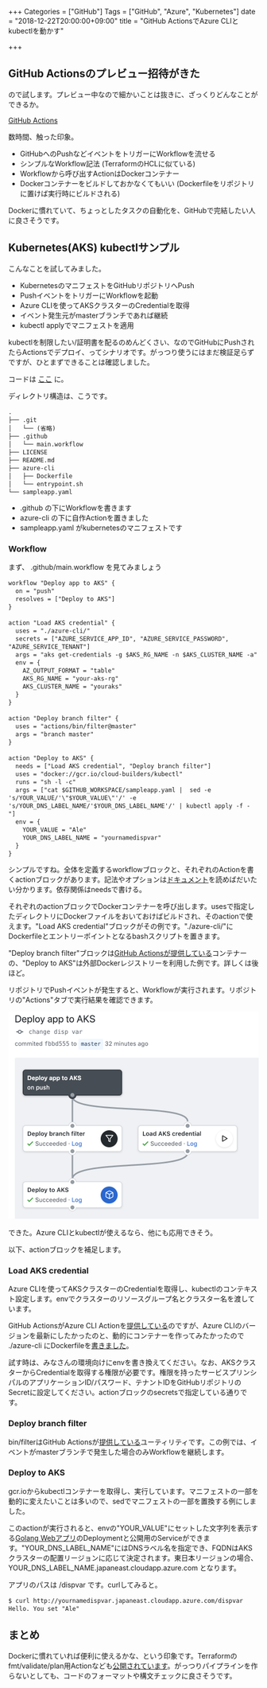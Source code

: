 +++
Categories = ["GitHub"]
Tags = ["GitHub", "Azure", "Kubernetes"]
date = "2018-12-22T20:00:00+09:00"
title = "GitHub ActionsでAzure CLIとkubectlを動かす"

+++

## GitHub Actionsのプレビュー招待がきた

ので試します。プレビュー中なので細かいことは抜きに、ざっくりどんなことができるか。

[GitHub Actions](https://developer.github.com/actions/)

数時間、触った印象。

* GitHubへのPushなどイベントをトリガーにWorkflowを流せる
* シンプルなWorkflow記法 (TerraformのHCLに似ている)
* Workflowから呼び出すActionはDockerコンテナー
* Dockerコンテナーをビルドしておかなくてもいい (Dockerfileをリポジトリに置けば実行時にビルドされる)

Dockerに慣れていて、ちょっとしたタスクの自動化を、GitHubで完結したい人に良さそうです。

## Kubernetes(AKS) kubectlサンプル

こんなことを試してみました。

* KubernetesのマニフェストをGitHubリポジトリへPush
* PushイベントをトリガーにWorkflowを起動
* Azure CLIを使ってAKSクラスターのCredentialを取得
* イベント発生元がmasterブランチであれば継続
* kubectl applyでマニフェストを適用

kubectlを制限したい/証明書を配るのめんどくさい、なのでGitHubにPushされたらActionsでデプロイ、ってシナリオです。がっつり使うにはまだ検証足らずですが、ひとまずできることは確認しました。

コードは [ここ](https://github.com/ToruMakabe/actions-playground) に。

ディレクトリ構造は、こうです。

```
.
├── .git
│   └── (省略)
├── .github
│   └── main.workflow
├── LICENSE
├── README.md
├── azure-cli
│   ├── Dockerfile
│   └── entrypoint.sh
└── sampleapp.yaml
```

* .github の下にWorkflowを書きます
* azure-cli の下に自作Actionを置きました
* sampleapp.yaml がkubernetesのマニフェストです

### Workflow

まず、 .github/main.workflow を見てみましょう

```
workflow "Deploy app to AKS" {
  on = "push"
  resolves = ["Deploy to AKS"]
}

action "Load AKS credential" {
  uses = "./azure-cli/"
  secrets = ["AZURE_SERVICE_APP_ID", "AZURE_SERVICE_PASSWORD", "AZURE_SERVICE_TENANT"]
  args = "aks get-credentials -g $AKS_RG_NAME -n $AKS_CLUSTER_NAME -a"
  env = {
    AZ_OUTPUT_FORMAT = "table"
    AKS_RG_NAME = "your-aks-rg"
    AKS_CLUSTER_NAME = "youraks"
  }
}

action "Deploy branch filter" {
  uses = "actions/bin/filter@master"
  args = "branch master"
}

action "Deploy to AKS" {
  needs = ["Load AKS credential", "Deploy branch filter"]
  uses = "docker://gcr.io/cloud-builders/kubectl"
  runs = "sh -l -c"
  args = ["cat $GITHUB_WORKSPACE/sampleapp.yaml |  sed -e 's/YOUR_VALUE/'\"$YOUR_VALUE\"'/' -e 's/YOUR_DNS_LABEL_NAME/'$YOUR_DNS_LABEL_NAME'/' | kubectl apply -f - "]
  env = {
    YOUR_VALUE = "Ale"
    YOUR_DNS_LABEL_NAME = "yournamedispvar"
  }
}
```

シンプルですね。全体を定義するworkflowブロックと、それぞれのActionを書くactionブロックがあります。記法やオプションは[ドキュメント](https://developer.github.com/actions/creating-workflows/)を読めばだいたい分かります。依存関係はneedsで書ける。

それぞれのactionブロックでDockerコンテナーを呼び出します。usesで指定したディレクトリにDockerファイルをおいておけばビルドされ、そのactionで使えます。"Load AKS credential"ブロックがその例です。"./azure-cli/"にDockerfileとエントリーポイントとなるbashスクリプトを置きます。

"Deploy branch filter"ブロックは[GitHub Actionsが提供している](https://github.com/actions)コンテナーの、"Deploy to AKS"は外部Dockerレジストリーを利用した例です。詳しくは後ほど。

リポジトリでPushイベントが発生すると、Workflowが実行されます。リポジトリの"Actions"タブで実行結果を確認できます。

![Workflow](https://raw.githubusercontent.com/ToruMakabe/Images/master/ghaction_sc.png)

できた。Azure CLIとkubectlが使えるなら、他にも応用できそう。

以下、actionブロックを補足します。

### Load AKS credential

Azure CLIを使ってAKSクラスターのCredentialを取得し、kubectlのコンテキスト設定します。envでクラスターのリソースグループ名とクラスター名を渡しています。

GitHub ActionsがAzure CLI Actionを[提供している](https://github.com/actions/azure)のですが、Azure CLIのバージョンを最新にしたかったのと、動的にコンテナーを作ってみたかったので ./azure-cli にDockerfileを[書きました](https://github.com/ToruMakabe/actions-playground/tree/master/azure-cli)。

試す時は、みなさんの環境向けにenvを書き換えてください。なお、AKSクラスターからCredentialを取得する権限が必要です。権限を持ったサービスプリンシパルのアプリケーションID/パスワード、テナントIDをGitHubリポジトリのSecretに設定してください。actionブロックのsecretsで指定している通りです。

### Deploy branch filter

bin/filterはGitHub Actionsが[提供している](https://github.com/actions/bin)ユーティリティです。この例では、イベントがmasterブランチで発生した場合のみWorkflowを継続します。

### Deploy to AKS

gcr.ioからkubectlコンテナーを取得し、実行しています。マニフェストの一部を動的に変えたいことは多いので、sedでマニフェストの一部を置換する例にしました。

このactionが実行されると、envの"YOUR_VALUE"にセットした文字列を表示する[Golang Webアプリ](https://github.com/ToruMakabe/container-simpledemo/blob/master/displayEnvVar/main.go)のDeploymentと公開用のServiceができます。"YOUR_DNS_LABEL_NAME"にはDNSラベル名を指定でき、FQDNはAKSクラスターの配置リージョンに応じて決定されます。東日本リージョンの場合、YOUR_DNS_LABEL_NAME.japaneast.cloudapp.azure.com となります。

アプリのパスは /dispvar です。curlしてみると。

```
$ curl http://yournamedispvar.japaneast.cloudapp.azure.com/dispvar
Hello. You set "Ale"
```

## まとめ

Dockerに慣れていれば便利に使えるかな、という印象です。Terraformのfmt/validate/plan用Actionなども[公開されています](https://www.terraform.io/docs/github-actions/index.html)。がっつりパイプラインを作らないとしても、コードのフォーマットや構文チェックに良さそうです。